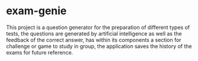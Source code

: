 # exam-genie
This project is a question generator for the preparation of different types of tests, the questions are generated by artificial intelligence as well as the feedback of the correct answer, has within its components a section for challenge or game to study in group, the application saves the history of the exams for future reference.



  
